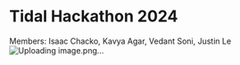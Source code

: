 # Tidal Hackathon 2024
Members: Isaac Chacko, Kavya Agar, Vedant Soni, Justin Le
![Uploading image.png…]()
